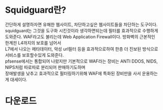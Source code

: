 # Squidguard란?

간단하게 설명하자면 유해한 웹사이트, 차단하고싶은 웹사이트들을 차단하는 도구이다.  
squidguard는 그것을 도구화 시킨것이라 생각하면되는데 필터를 효과적으로 수행하게 도와준다.
WAF라고도 불리는데 Web Application Firewall이다. 방화벽의 근본적인 한계읜 L4까지의 보호를 넘어서  
L7에서 나오는 메타데이터, 악성 url필터 등을 효과적으로하여 한층 더 진보된 방식으로 서비스를 보호할수있게 도와준다.  
pfsense에서는 통합되어 나왔지만 기본적으로 WAF라는 장비는 ANTI DDOS, NIDS, NIPS처럼 따로따로 분리되어 판매하기도하며  
장애발생을 낮추고 효과적으로 필터링하기위해 WAF에 특화된 장비만을 사서 운용하는게 대세이다. 

# 다운로드
